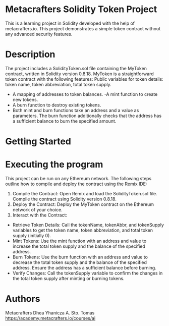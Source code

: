 # Metacrafters Solidity Token Project

This is a learning project in Solidity developed with the help of metacrafters.io. This project demonstrates a simple token contract without any advanced security features.

# Description
The project includes a SolidityToken.sol file containing the MyToken contract, written in Solidity version 0.8.18. MyToken is a straightforward token contract with the following features:
Public variables for token details: token name, token abbreviation, total token supply.
- A mapping of addresses to token balances.
-A mint function to create new tokens.
- A burn function to destroy existing tokens.
- Both mint and burn functions take an address and a value as parameters. The burn function additionally checks that the address has a sufficient balance to burn the specified amount.
# Getting Started
# Executing the program
This project can be run on any Ethereum network. The following steps outline how to compile and deploy the contract using the Remix IDE:
1. Compile the Contract: Open Remix and load the SolidityToken.sol file. Compile the contract using Solidity version 0.8.18.
2. Deploy the Contract: Deploy the MyToken contract on the Ethereum network of your choice.
3. Interact with the Contract:
  - Retrieve Token Details: Call the tokenName, tokenAbbr, and tokenSupply variables to get the token name, token abbreviation, and total token supply (initially 0).
  - Mint Tokens: Use the mint function with an address and value to increase the total token supply and the balance of the specified address.
  - Burn Tokens: Use the burn function with an address and value to decrease the total token supply and the balance of the specified address. Ensure the address has a sufficient balance before burning.
  - Verify Changes: Call the tokenSupply variable to confirm the changes in the total token supply after minting or burning tokens.
# Authors 
Metacrafters Dhea Yhanicza A. Sto. Tomas https://academy.metacrafters.io/courses/ai
